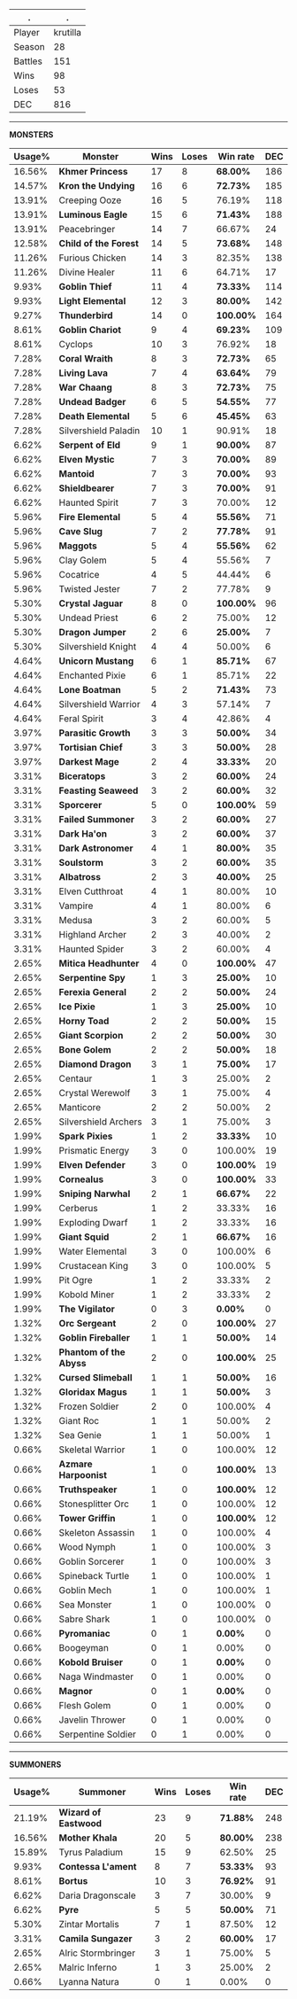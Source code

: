 .|.
|-|-
Player|krutilla
Season|28
Battles|151
Wins|98
Loses|53
DEC|816

---
**MONSTERS**

Usage%|Monster|Wins|Loses|Win rate|DEC|
-|-|-|-|-|-|
16.56%|**Khmer Princess**|17|8|**68.00%**|186|
14.57%|**Kron the Undying**|16|6|**72.73%**|185|
13.91%|Creeping Ooze|16|5|76.19%|118|
13.91%|**Luminous Eagle**|15|6|**71.43%**|188|
13.91%|Peacebringer|14|7|66.67%|24|
12.58%|**Child of the Forest**|14|5|**73.68%**|148|
11.26%|Furious Chicken|14|3|82.35%|138|
11.26%|Divine Healer|11|6|64.71%|17|
9.93%|**Goblin Thief**|11|4|**73.33%**|114|
9.93%|**Light Elemental**|12|3|**80.00%**|142|
9.27%|**Thunderbird**|14|0|**100.00%**|164|
8.61%|**Goblin Chariot**|9|4|**69.23%**|109|
8.61%|Cyclops|10|3|76.92%|18|
7.28%|**Coral Wraith**|8|3|**72.73%**|65|
7.28%|**Living Lava**|7|4|**63.64%**|79|
7.28%|**War Chaang**|8|3|**72.73%**|75|
7.28%|**Undead Badger**|6|5|**54.55%**|77|
7.28%|**Death Elemental**|5|6|**45.45%**|63|
7.28%|Silvershield Paladin|10|1|90.91%|18|
6.62%|**Serpent of Eld**|9|1|**90.00%**|87|
6.62%|**Elven Mystic**|7|3|**70.00%**|89|
6.62%|**Mantoid**|7|3|**70.00%**|93|
6.62%|**Shieldbearer**|7|3|**70.00%**|91|
6.62%|Haunted Spirit|7|3|70.00%|12|
5.96%|**Fire Elemental**|5|4|**55.56%**|71|
5.96%|**Cave Slug**|7|2|**77.78%**|91|
5.96%|**Maggots**|5|4|**55.56%**|62|
5.96%|Clay Golem|5|4|55.56%|7|
5.96%|Cocatrice|4|5|44.44%|6|
5.96%|Twisted Jester|7|2|77.78%|9|
5.30%|**Crystal Jaguar**|8|0|**100.00%**|96|
5.30%|Undead Priest|6|2|75.00%|12|
5.30%|**Dragon Jumper**|2|6|**25.00%**|7|
5.30%|Silvershield Knight|4|4|50.00%|6|
4.64%|**Unicorn Mustang**|6|1|**85.71%**|67|
4.64%|Enchanted Pixie|6|1|85.71%|22|
4.64%|**Lone Boatman**|5|2|**71.43%**|73|
4.64%|Silvershield Warrior|4|3|57.14%|7|
4.64%|Feral Spirit|3|4|42.86%|4|
3.97%|**Parasitic Growth**|3|3|**50.00%**|34|
3.97%|**Tortisian Chief**|3|3|**50.00%**|28|
3.97%|**Darkest Mage**|2|4|**33.33%**|20|
3.31%|**Biceratops**|3|2|**60.00%**|24|
3.31%|**Feasting Seaweed**|3|2|**60.00%**|32|
3.31%|**Sporcerer**|5|0|**100.00%**|59|
3.31%|**Failed Summoner**|3|2|**60.00%**|27|
3.31%|**Dark Ha'on**|3|2|**60.00%**|37|
3.31%|**Dark Astronomer**|4|1|**80.00%**|35|
3.31%|**Soulstorm**|3|2|**60.00%**|35|
3.31%|**Albatross**|2|3|**40.00%**|25|
3.31%|Elven Cutthroat|4|1|80.00%|10|
3.31%|Vampire|4|1|80.00%|6|
3.31%|Medusa|3|2|60.00%|5|
3.31%|Highland Archer|2|3|40.00%|2|
3.31%|Haunted Spider|3|2|60.00%|4|
2.65%|**Mitica Headhunter**|4|0|**100.00%**|47|
2.65%|**Serpentine Spy**|1|3|**25.00%**|10|
2.65%|**Ferexia General**|2|2|**50.00%**|24|
2.65%|**Ice Pixie**|1|3|**25.00%**|10|
2.65%|**Horny Toad**|2|2|**50.00%**|15|
2.65%|**Giant Scorpion**|2|2|**50.00%**|30|
2.65%|**Bone Golem**|2|2|**50.00%**|18|
2.65%|**Diamond Dragon**|3|1|**75.00%**|17|
2.65%|Centaur|1|3|25.00%|2|
2.65%|Crystal Werewolf|3|1|75.00%|4|
2.65%|Manticore|2|2|50.00%|2|
2.65%|Silvershield Archers|3|1|75.00%|3|
1.99%|**Spark Pixies**|1|2|**33.33%**|10|
1.99%|Prismatic Energy|3|0|100.00%|19|
1.99%|**Elven Defender**|3|0|**100.00%**|19|
1.99%|**Cornealus**|3|0|**100.00%**|33|
1.99%|**Sniping Narwhal**|2|1|**66.67%**|22|
1.99%|Cerberus|1|2|33.33%|16|
1.99%|Exploding Dwarf|1|2|33.33%|16|
1.99%|**Giant Squid**|2|1|**66.67%**|16|
1.99%|Water Elemental|3|0|100.00%|6|
1.99%|Crustacean King|3|0|100.00%|5|
1.99%|Pit Ogre|1|2|33.33%|2|
1.99%|Kobold Miner|1|2|33.33%|2|
1.99%|**The Vigilator**|0|3|**0.00%**|0|
1.32%|**Orc Sergeant**|2|0|**100.00%**|27|
1.32%|**Goblin Fireballer**|1|1|**50.00%**|14|
1.32%|**Phantom of the Abyss**|2|0|**100.00%**|25|
1.32%|**Cursed Slimeball**|1|1|**50.00%**|16|
1.32%|**Gloridax Magus**|1|1|**50.00%**|3|
1.32%|Frozen Soldier|2|0|100.00%|4|
1.32%|Giant Roc|1|1|50.00%|2|
1.32%|Sea Genie|1|1|50.00%|1|
0.66%|Skeletal Warrior|1|0|100.00%|12|
0.66%|**Azmare Harpoonist**|1|0|**100.00%**|13|
0.66%|**Truthspeaker**|1|0|**100.00%**|12|
0.66%|Stonesplitter Orc|1|0|100.00%|12|
0.66%|**Tower Griffin**|1|0|**100.00%**|12|
0.66%|Skeleton Assassin|1|0|100.00%|4|
0.66%|Wood Nymph|1|0|100.00%|3|
0.66%|Goblin Sorcerer|1|0|100.00%|3|
0.66%|Spineback Turtle|1|0|100.00%|1|
0.66%|Goblin Mech|1|0|100.00%|1|
0.66%|Sea Monster|1|0|100.00%|0|
0.66%|Sabre Shark|1|0|100.00%|0|
0.66%|**Pyromaniac**|0|1|**0.00%**|0|
0.66%|Boogeyman|0|1|0.00%|0|
0.66%|**Kobold Bruiser**|0|1|**0.00%**|0|
0.66%|Naga Windmaster|0|1|0.00%|0|
0.66%|**Magnor**|0|1|**0.00%**|0|
0.66%|Flesh Golem|0|1|0.00%|0|
0.66%|Javelin Thrower|0|1|0.00%|0|
0.66%|Serpentine Soldier|0|1|0.00%|0|

---
**SUMMONERS**

Usage%|Summoner|Wins|Loses|Win rate|DEC|
-|-|-|-|-|-|
21.19%|**Wizard of Eastwood**|23|9|**71.88%**|248|
16.56%|**Mother Khala**|20|5|**80.00%**|238|
15.89%|Tyrus Paladium|15|9|62.50%|25|
9.93%|**Contessa L'ament**|8|7|**53.33%**|93|
8.61%|**Bortus**|10|3|**76.92%**|91|
6.62%|Daria Dragonscale|3|7|30.00%|9|
6.62%|**Pyre**|5|5|**50.00%**|71|
5.30%|Zintar Mortalis|7|1|87.50%|12|
3.31%|**Camila Sungazer**|3|2|**60.00%**|17|
2.65%|Alric Stormbringer|3|1|75.00%|5|
2.65%|Malric Inferno|1|3|25.00%|2|
0.66%|Lyanna Natura|0|1|0.00%|0|
